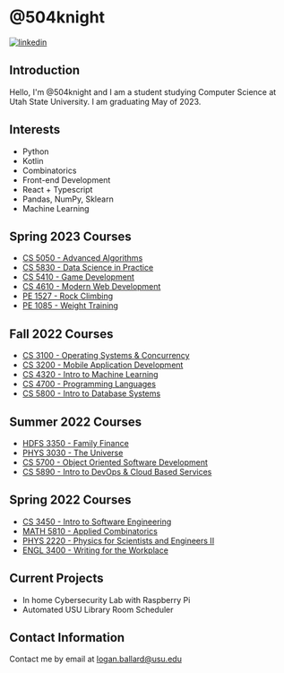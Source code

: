 # @504knight
[![linkedin](https://img.shields.io/badge/LinkedIn-blue?style=flat&logo=LinkedIn&logoColor=white)](https://www.linkedin.com/in/logan-ballard-7241a2146/)

## Introduction

Hello, I'm @504knight and I am a student studying Computer Science at Utah State University. I am graduating May of 2023.

## Interests

- Python
- Kotlin
- Combinatorics
- Front-end Development
- React + Typescript
- Pandas, NumPy, Sklearn
- Machine Learning

## Spring 2023 Courses
- [CS 5050 - Advanced Algorithms](https://catalog.usu.edu/preview_course.php?catoid=35&coid=286652)
- [CS 5830 - Data Science in Practice](https://catalog.usu.edu/preview_course.php?catoid=35&coid=291540)
- [CS 5410 - Game Development](https://catalog.usu.edu/preview_course.php?catoid=35&coid=286657)
- [CS 4610 - Modern Web Development](https://catalog.usu.edu/preview_course.php?catoid=35&coid=293619)
- [PE 1527 - Rock Climbing](https://catalog.usu.edu/preview_course.php?catoid=35&coid=288940)
- [PE 1085 - Weight Training](https://catalog.usu.edu/preview_course.php?catoid=35&coid=288873)

## Fall 2022 Courses
- [CS 3100 - Operating Systems & Concurrency](https://catalog.usu.edu/preview_course_nopop.php?catoid=35&coid=286641)
- [CS 3200 - Mobile Application Development](https://catalog.usu.edu/preview_course_nopop.php?catoid=35&coid=286642)
- [CS 4320 - Intro to Machine Learning](https://catalog.usu.edu/preview_course_nopop.php?catoid=35&coid=291209)
- [CS 4700 - Programming Languages](https://catalog.usu.edu/preview_course_nopop.php?catoid=35&coid=286647)
- [CS 5800 - Intro to Database Systems](https://catalog.usu.edu/preview_course_nopop.php?catoid=35&coid=286664)

## Summer 2022 Courses
- [HDFS 3350 - Family Finance](https://catalog.usu.edu/preview_course_nopop.php?catoid=35&coid=287290)
- [PHYS 3030 - The Universe](https://catalog.usu.edu/preview_course_nopop.php?catoid=35&coid=289150)
- [CS 5700 - Object Oriented Software Development](https://catalog.usu.edu/preview_course_nopop.php?catoid=35&coid=286663)
- [CS 5890 - Intro to DevOps & Cloud Based Services](https://en.wikipedia.org/wiki/DevOps)

## Spring 2022 Courses

- [CS 3450 - Intro to Software Engineering](https://catalog.usu.edu/preview_course_nopop.php?catoid=12&coid=88838)
- [MATH 5810 - Applied Combinatorics](https://en.wikipedia.org/wiki/Combinatorics)
- [PHYS 2220 - Physics for Scientists and Engineers II](https://catalog.usu.edu/preview_course_nopop.php?catoid=12&coid=91502)
- [ENGL 3400 - Writing for the Workplace](https://catalog.usu.edu/preview_course_nopop.php?catoid=12&coid=89222)

## Current Projects

- In home Cybersecurity Lab with Raspberry Pi
- Automated USU Library Room Scheduler

## Contact Information

Contact me by email at [logan.ballard@usu.edu](mailto:logan.ballard@usu.edu)
